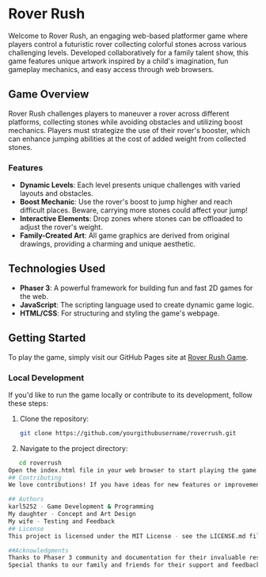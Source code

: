 # Rover Rush

Welcome to Rover Rush, an engaging web-based platformer game where players control a futuristic rover collecting colorful stones across various challenging levels. Developed collaboratively for a family talent show, this game features unique artwork inspired by a child's imagination, fun gameplay mechanics, and easy access through web browsers.

## Game Overview

Rover Rush challenges players to maneuver a rover across different platforms, collecting stones while avoiding obstacles and utilizing boost mechanics. Players must strategize the use of their rover's booster, which can enhance jumping abilities at the cost of added weight from collected stones.

### Features

- **Dynamic Levels**: Each level presents unique challenges with varied layouts and obstacles.
- **Boost Mechanic**: Use the rover's boost to jump higher and reach difficult places. Beware, carrying more stones could affect your jump!
- **Interactive Elements**: Drop zones where stones can be offloaded to adjust the rover's weight.
- **Family-Created Art**: All game graphics are derived from original drawings, providing a charming and unique aesthetic.

## Technologies Used

- **Phaser 3**: A powerful framework for building fun and fast 2D games for the web.
- **JavaScript**: The scripting language used to create dynamic game logic.
- **HTML/CSS**: For structuring and styling the game's webpage.

## Getting Started

To play the game, simply visit our GitHub Pages site at [Rover Rush Game](https://yourgithubusername.github.io/roverrush).

### Local Development

If you'd like to run the game locally or contribute to its development, follow these steps:

1. Clone the repository:
   ```bash
   git clone https://github.com/yourgithubusername/roverrush.git
2. Navigate to the project directory:
```bash
   cd roverrush
Open the index.html file in your web browser to start playing the game locally.
## Contributing
We love contributions! If you have ideas for new features or improvements, please fork the repository and submit a pull request. You can also open an issue to discuss your ideas.

## Authors
karl5252 - Game Development & Programming
My daughter - Concept and Art Design
My wife - Testing and Feedback
## License
This project is licensed under the MIT License - see the LICENSE.md file for details.

##Acknowledgments
Thanks to Phaser 3 community and documentation for their invaluable resources.
Special thanks to our family and friends for their support and feedback.
